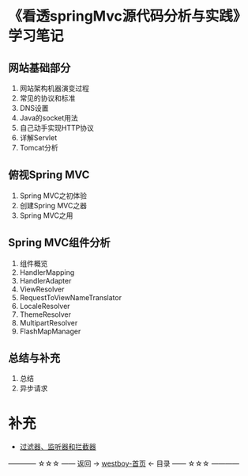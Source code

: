 # 《看透springMvc源代码分析与实践》学习笔记

## 网站基础部分

1. 网站架构机器演变过程
2. 常见的协议和标准
3. DNS设置
4. Java的socket用法
5. 自己动手实现HTTP协议
6. 详解Servlet
7. Tomcat分析

## 俯视Spring MVC

1. Spring MVC之初体验
2. 创建Spring MVC之器
3. Spring MVC之用

## Spring MVC组件分析

1. 组件概览
2. HandlerMapping
3. HandlerAdapter
4. ViewResolver
5. RequestToViewNameTranslator
6. LocaleResolver
7. ThemeResolver
8. MultipartResolver
9. FlashMapManager


## 总结与补充

1. 总结
2. 异步请求 

# 补充

* [过滤器、监听器和拦截器](201804262038.md)


———— ☆☆☆ —— 返回 -> [westboy-首页](../../../README.md) <- 目录 —— ☆☆☆ ————